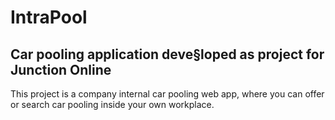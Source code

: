 # IntraPool
## Car pooling application deve§loped as project for Junction Online
This project is a company internal car pooling web app, where you can offer or search car pooling inside your own workplace.